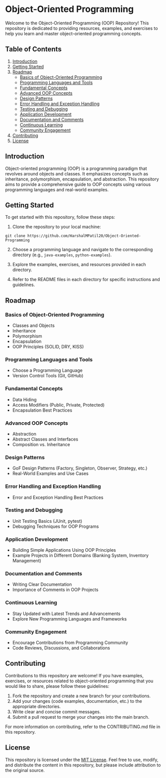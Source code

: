 # Object-Oriented Programming 

Welcome to the Object-Oriented Programming (OOP) Repository! This repository is dedicated to providing resources, examples, and exercises to help you learn and master object-oriented programming concepts.

## Table of Contents

1. [Introduction](#introduction)
2. [Getting Started](#getting-started)
3. [Roadmap](#roadmap)
   - [Basics of Object-Oriented Programming](#basics-of-object-oriented-programming)
   - [Programming Languages and Tools](#programming-languages-and-tools)
   - [Fundamental Concepts](#fundamental-concepts)
   - [Advanced OOP Concepts](#advanced-oop-concepts)
   - [Design Patterns](#design-patterns)
   - [Error Handling and Exception Handling](#error-handling-and-exception-handling)
   - [Testing and Debugging](#testing-and-debugging)
   - [Application Development](#application-development)
   - [Documentation and Comments](#documentation-and-comments)
   - [Continuous Learning](#continuous-learning)
   - [Community Engagement](#community-engagement)
4. [Contributing](#contributing)
5. [License](#license)

## Introduction

Object-oriented programming (OOP) is a programming paradigm that revolves around objects and classes. It emphasizes concepts such as inheritance, polymorphism, encapsulation, and abstraction. This repository aims to provide a comprehensive guide to OOP concepts using various programming languages and real-world examples.

## Getting Started

To get started with this repository, follow these steps:

1. Clone the repository to your local machine:
```  
git clone https://github.com/HarshalMPatil20/Object-Oriented-Programming  
```

2. Choose a programming language and navigate to the corresponding directory (e.g., `java-examples`, `python-examples`).

3. Explore the examples, exercises, and resources provided in each directory.

4. Refer to the README files in each directory for specific instructions and guidelines.

## Roadmap

### Basics of Object-Oriented Programming
- Classes and Objects
- Inheritance
- Polymorphism
- Encapsulation
- OOP Principles (SOLID, DRY, KISS)

### Programming Languages and Tools
- Choose a Programming Language
- Version Control Tools (Git, GitHub)

### Fundamental Concepts
- Data Hiding
- Access Modifiers (Public, Private, Protected)
- Encapsulation Best Practices

### Advanced OOP Concepts
- Abstraction
- Abstract Classes and Interfaces
- Composition vs. Inheritance

### Design Patterns
- GoF Design Patterns (Factory, Singleton, Observer, Strategy, etc.)
- Real-World Examples and Use Cases

### Error Handling and Exception Handling
- Error and Exception Handling Best Practices

### Testing and Debugging
- Unit Testing Basics (JUnit, pytest)
- Debugging Techniques for OOP Programs

### Application Development
- Building Simple Applications Using OOP Principles
- Example Projects in Different Domains (Banking System, Inventory Management)

### Documentation and Comments
- Writing Clear Documentation
- Importance of Comments in OOP Projects

### Continuous Learning
- Stay Updated with Latest Trends and Advancements
- Explore New Programming Languages and Frameworks

### Community Engagement
- Encourage Contributions from Programming Community
- Code Reviews, Discussions, and Collaborations

## Contributing

Contributions to this repository are welcome! If you have examples, exercises, or resources related to object-oriented programming that you would like to share, please follow these guidelines:

1. Fork the repository and create a new branch for your contributions.
2. Add your changes (code examples, documentation, etc.) to the appropriate directories.
3. Write clear and concise commit messages.
4. Submit a pull request to merge your changes into the main branch.

For more information on contributing, refer to the CONTRIBUTING.md file in this repository.

## License

This repository is licensed under the [MIT License](LICENSE). Feel free to use, modify, and distribute the content in this repository, but please include attribution to the original source.

